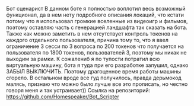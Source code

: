 Бот сценарист
В данном боте я полностью воплотил весь возможный функционал, да в нем нету подробного
описания локаций, что кстати потому что я использовал громкие вселенные из видеоигр и фильмов,
поэтому оставляю часть с генерацией ландшафта так сказать на бота.
Также как можно заметить в нем отсутствует контроль токенов на каждого отдельного
пользователя, причина тому то, что я ввел ограничение 3 сесси по 3 вопроса по 200 токенов
что получается на пользователя по 1800 токенов, пользователей 3, поэтому мы никак не выходим
за рамки.
К сожалениб я по тупости потратил всю виртуальную машину, бота я туда при его разработке 
запушил, однако ЗАБЫЛ ВЫКЛЮЧИТЬ. Поэтому драгоценное время работы машины сгорело.
В остальном вроде все гуд получилось, правда дерьмокод малясь, признаю что можно было лучше
все это прописать, но честно говоря меня и так устраивает))
Ссылка на репозиторий: https://github.com/Homespeaker/Bot_Scripter